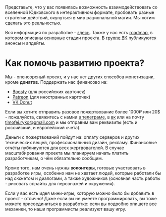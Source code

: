 Представьте, что у вас появилась возможность взаимодействовать со вселенной Юдковского в интерактивном формате, пробовать разные стратегии действий, окунуться в мир рациональной магии. Мы хотим сделать это реальностью.

Вся информация по разработке - [здесь](https://github.com/hpmor-game/obsidian-docs). Также у нас есть [roadmap](https://github.com/hpmor-game/obsidian-docs/blob/main/roadmap.md), в котором описаны основные стадии проекта. В [группе ВК](https://vk.com/pottersnap) публикуются анонсы и апдейты.

# Как помочь развитию проекта?

Мы - опенсорсный проект, и у нас нет других способов монетизации, кроме **донатов**. Поддержать нас финансово на:
- [Boosty](https://boosty.to/pottersnap) (для российских карточек)
- [Patreon](https://www.patreon.com/pottersnap) (для иностранных карточек)
- [VK Donut](https://vk.com/pottersnap)

Если вы хотите отправить разовое пожертвование более 1000₽ или 20$ - пожалуйста, свяжитесь с намии [в телеграме](https://t.me/timofeiryko), в [вк](https://vk.com/nitrogenous_base) или на почту timofei.ryko@gmail.com и мы отправим вам реквизиты (есть и российский, и европейский счета).

Деньги с пожертвований пойдут на: оплату серверов и других технических вещей, профессиональный дизайн, рекламу. Финансовые отчёты публикуются для всех жертвователей. В случае масштабирования проекта мы планируем начать платить разработчикам, о чём обязательно сообщим.

Кроме того, нам очень нужны **волонтеры**, готовые участвовать в разработке игры, особенно нам не хватает людей, которые работали бы над сюжетом и диалогами, а также художников (основная часть работы - рисовать спрайты для персонажей и окружения).

Если у вас есть идея мини-игры, которую можно было бы добавить в проект - отлично! Даже если вы не умеете программировать, вы тоже можете присоединиться в разработке: если вы подробно опишете все механики, то наши программисты реализуют вашу игру.

